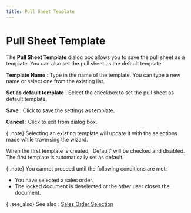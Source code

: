```yaml
---
title: Pull Sheet Template
---
```


# Pull Sheet Template


The **Pull Sheet Template** dialog  box allows you to save the pull sheet as a template. You can also set  the pull sheet as the default template.


**Template Name**
: Type in the name of the template. You can type a  new name or select one from the existing list.


**Set as default template**
: Select the checkbox to set the pull sheet as default  template.


**Save**
: Click to save the settings as template.


**Cancel**
: Click to exit from dialog box.


{:.note}
Selecting an existing template will update it with the selections made  while traversing the wizard.


When the first template is created, 'Default' will be checked and disabled.  The first template is automatically set as default.


{:.note}
You cannot proceed until the following conditions are  met:

- You have selected  a sales order.
- The locked document  is deselected  or the other user closes the document.


{:.see_also}
See also
: [Sales  Order Selection]({{site.sp_baseurl}}/sales-docs/ordr-ff/create-a-pull-sheet/wizard/so-selection/document_criteria_sales_order_selection_pick_ticket_wizard.html)
